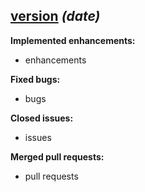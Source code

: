 ## [version](url) *(date)*
**Implemented enhancements:**
- enhancements

**Fixed bugs:**
- bugs

**Closed issues:**
- issues

**Merged pull requests:**
- pull requests
